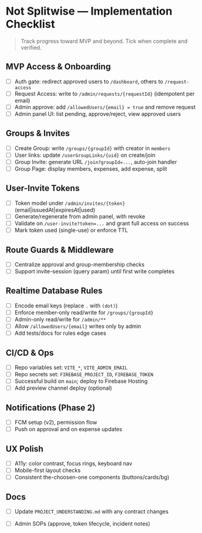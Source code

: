 # Not Splitwise — Implementation Checklist

> Track progress toward MVP and beyond. Tick when complete and verified.

## MVP Access & Onboarding
- [ ] Auth gate: redirect approved users to `/dashboard`, others to `/request-access`
- [ ] Request Access: write to `/admin/requests/{requestId}` (idempotent per email)
- [ ] Admin approve: add `/allowedUsers/{email} = true` and remove request
- [ ] Admin panel UI: list pending, approve/reject, view approved users

## Groups & Invites
- [ ] Create Group: write `/groups/{groupId}` with creator in `members`
- [ ] User links: update `/userGroupLinks/{uid}` on create/join
- [ ] Group Invite: generate URL `/join?groupId=...`, auto-join handler
- [ ] Group Page: display members, expenses, add expense, split

## User-Invite Tokens
- [ ] Token model under `/admin/invites/{token}` (email|issuedAt|expiresAt|used)
- [ ] Generate/regenerate from admin panel, with revoke
- [ ] Validate on `/user-invite?token=...` and grant full access on success
- [ ] Mark token used (single-use) or enforce TTL

## Route Guards & Middleware
- [ ] Centralize approval and group-membership checks
- [ ] Support invite-session (query param) until first write completes

## Realtime Database Rules
- [ ] Encode email keys (replace `.` with `(dot)`)
- [ ] Enforce member-only read/write for `/groups/{groupId}`
- [ ] Admin-only read/write for `/admin/**`
- [ ] Allow `/allowedUsers/{email}` writes only by admin
- [ ] Add tests/docs for rules edge cases

## CI/CD & Ops
- [ ] Repo variables set: `VITE_*`, `VITE_ADMIN_EMAIL`
- [ ] Repo secrets set: `FIREBASE_PROJECT_ID`, `FIREBASE_TOKEN`
- [ ] Successful build on `main`; deploy to Firebase Hosting
- [ ] Add preview channel deploy (optional)

## Notifications (Phase 2)
- [ ] FCM setup (v2), permission flow
- [ ] Push on approval and on expense updates

## UX Polish
- [ ] A11y: color contrast, focus rings, keyboard nav
- [ ] Mobile-first layout checks
- [ ] Consistent the-choosen-one components (buttons/cards/bg)

## Docs
- [ ] Update `PROJECT_UNDERSTANDING.md` with any contract changes
- [ ] Admin SOPs (approve, token lifecycle, incident notes)

